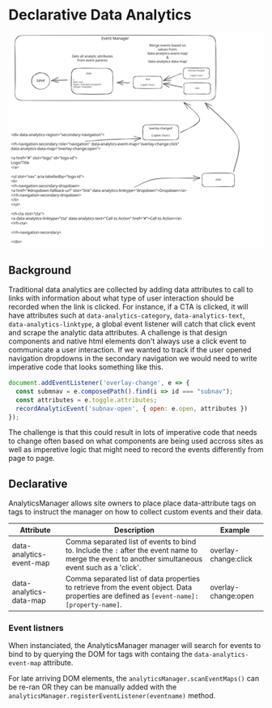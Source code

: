 # Declarative Data Analytics

![](/assets/diagram.svg)

## Background

Traditional data analytics are collected by adding data attributes to
call to links with information about what type of user interaction should
be recorded when the link is clicked. For instance, if a CTA is clicked, it
will have attributes such at `data-analytics-category`, `data-analytics-text`,
`data-analytics-linktype`, a global event listener will catch that click event
and scrape the analytic data attributes.  A challenge is that design components
and native html elements don't always use a click event to communicate a user
interaction. If we wanted to track if the user opened navigation dropdowns in
the secondary navigation we would need to write imperative code that looks something like this.

```js
document.addEventListener('overlay-change', e => {
  const submnav = e.composedPath().find(i => id === "subnav");
  const attributes = e.toggle.attributes;
  recordAnalyticEvent('subnav-open', { open: e.open, attributes })
});
```

The challenge is that this could result in lots of imperative code that needs to
change often based on what components are being used accross sites as well as imperetive logic
that might need to record the events differently from page to page.


## Declarative

AnalyticsManager allows site owners to place place data-attribute tags on tags to instruct the
manager on how to collect custom events and their data.

| Attribute                | Description                                                                                                                                         | Example              |
|--------------------------|-----------------------------------------------------------------------------------------------------------------------------------------------------|----------------------|
| data-analytics-event-map | Comma separated list of events to bind to. Include the `:` after the event name to merge the event to another simultaneous event such as a 'click'. | overlay-change:click |
| data-analytics-data-map  | Comma separated list of data properties to retrieve from the event object. Data properties are defined as `[event-name]: [property-name]`.          | overlay-change:open  |


### Event listners

When instanciated, the AnalyticsManager manager will search for events to bind to by querying the DOM for
tags with containg the `data-analytics-event-map` attribute.

For late arriving DOM elements, the `analyticsManager.scanEventMaps()` can be re-ran OR they can be manually
added with the `analyticsManager.registerEventListener(eventname)` method.

